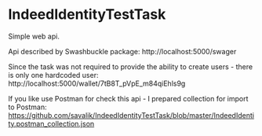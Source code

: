 # IndeedIdentityTestTask
Simple web api.

Api described by Swashbuckle package: 
http://localhost:5000/swager

Since the task was not required to provide the ability to create users - there is only one hardcoded user:
http://localhost:5000/wallet/7tB8T_pVpE_m84qiEhls9g

If you like use Postman for check this api - I prepared collection for import to Postman:
https://github.com/savalik/IndeedIdentityTestTask/blob/master/IndeedIdentity.postman_collection.json
